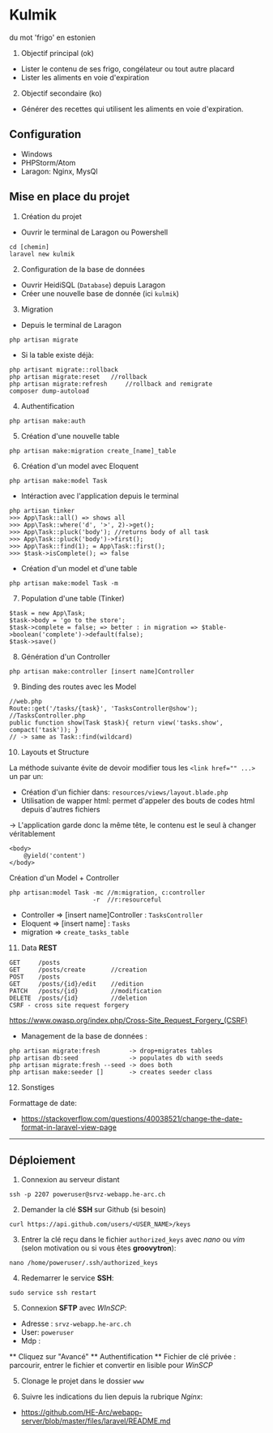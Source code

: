 # Kulmik

du mot 'frigo' en estonien

1. Objectif principal (ok)

* Lister le contenu de ses frigo, congélateur ou tout autre placard
* Lister les aliments en voie d'expiration

2. Objectif secondaire (ko)

* Générer des recettes qui utilisent les aliments en voie d'expiration.

## Configuration 
+ Windows
+ PHPStorm/Atom
+ Laragon: Nginx, MysQl

## Mise en place du projet

1. Création du projet

* Ouvrir le terminal de Laragon ou Powershell

```
cd [chemin]
laravel new kulmik
```

2. Configuration de la base de données

* Ouvrir HeidiSQL (`Database`) depuis Laragon
* Créer une nouvelle base de donnée (ici `kulmik`)

3. Migration

* Depuis le terminal de Laragon

```
php artisan migrate
```

* Si la table existe déjà:

```
php artisant migrate::rollback
php artisan migrate:reset 	//rollback
php artisan migrate:refresh     //rollback and remigrate
composer dump-autoload
```

4. Authentification

```
php artisan make:auth
```

5. Création d'une nouvelle table

```
php artisan make:migration create_[name]_table
```

6. Création d'un model avec Eloquent

```
php artisan make:model Task
```

* Intéraction avec l'application depuis le terminal

```
php artisan tinker
>>> App\Task::all() => shows all
>>> App\Task::where('d', '>', 2)->get();
>>> App\Task::pluck('body'); //returns body of all task
>>> App\Task::pluck('body')->first();
>>> App\Task::find(1); = App\Task::first();
>>> $task->isComplete(); => false
 ```
 
 * Création d'un model et d'une table
 
 ```
 php artisan make:model Task -m
 ```
 
 7. Population d'une table (Tinker)
 
 ```
$task = new App\Task;
$task->body = 'go to the store';
$task->complete = false; => better : in migration => $table->boolean('complete')->default(false);
$task->save()
 ```
 
 8. Génération d'un Controller
 
 ```
 php artisan make:controller [insert name]Controller
 ```
 
 9. Binding des routes avec les Model
 
 ```
 //web.php
Route::get('/tasks/{task}', 'TasksController@show');
//TasksController.php
public function show(Task $task){ return view('tasks.show', compact('task')); }
// -> same as Task::find(wildcard)
 ```
 
 10. Layouts et Structure
 
 La méthode suivante évite de devoir modifier tous les `<link href="" ...>` un par un:
 
 * Création d'un fichier dans: `resources/views/layout.blade.php`
 * Utilisation de wapper html: permet d'appeler des bouts de codes html depuis d'autres fichiers
 
 -> L'application garde donc la même tête, le contenu est le seul à changer véritablement
 
 ```
 <body>
     @yield('content')
 </body>
 ```
 
Création d'un Model + Controller
 
 ```
 php artisan:model Task -mc //m:migration, c:controller
                        -r  //r:resourceful
 ```

* Controller => [insert name]Controller : `TasksController`
* Eloquent   => [insert name] : `Tasks`
* migration  => `create_tasks_table`

11. Data __REST__
```
GET     /posts
GET     /posts/create       //creation
POST    /posts
GET     /posts/{id}/edit    //edition
PATCH   /posts/{id}         //modification
DELETE  /posts/{id}         //deletion
CSRF - cross site request forgery
```
https://www.owasp.org/index.php/Cross-Site_Request_Forgery_(CSRF)

* Management de la base de données :
```
php artisan migrate:fresh        -> drop+migrates tables
php artisan db:seed              -> populates db with seeds
php artisan migrate:fresh --seed -> does both
php artisan make:seeder []       -> creates seeder class
```

12. Sonstiges

Formattage de date: 

* https://stackoverflow.com/questions/40038521/change-the-date-format-in-laravel-view-page

___

## Déploiement

1. Connexion au serveur distant

```
ssh -p 2207 poweruser@srvz-webapp.he-arc.ch
```

2. Demander la clé __SSH__ sur Github (si besoin)

```
curl https://api.github.com/users/<USER_NAME>/keys
```

3. Entrer la clé reçu dans le fichier `authorized_keys` avec *nano* ou *vim* (selon motivation ou si vous êtes __groovytron__):

```
nano /home/poweruser/.ssh/authorized_keys
```

4. Redemarrer le service __SSH__:

```
sudo service ssh restart
```

5. Connexion __SFTP__ avec *WInSCP*:
* Adresse : 	`srvz-webapp.he-arc.ch`
* User:		`poweruser`
* Mdp :

** Cliquez sur "Avancé"
** Authentification
** Fichier de clé privée : parcourir, entrer le fichier et convertir en lisible pour *WinSCP*

5. Clonage le projet dans le dossier `www`

6. Suivre les indications du lien depuis la rubrique *Nginx*:
	
* https://github.com/HE-Arc/webapp-server/blob/master/files/laravel/README.md
